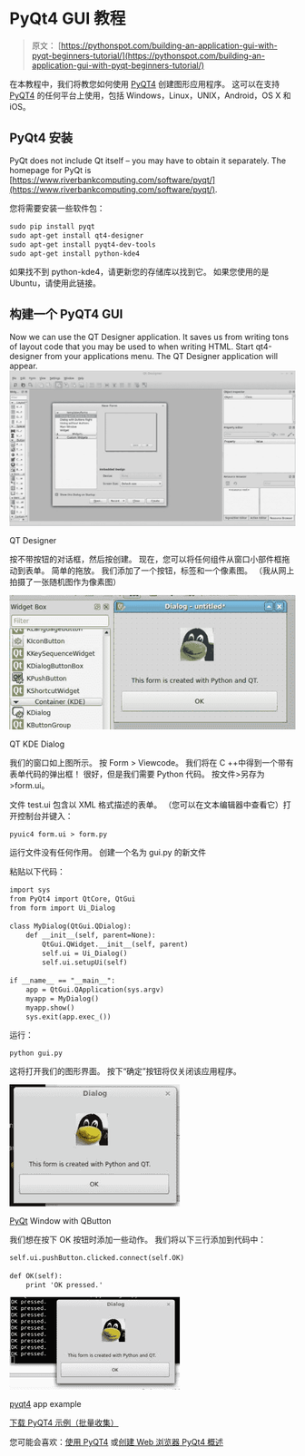 # PyQt4 GUI 教程

> 原文： [https://pythonspot.com/building-an-application-gui-with-pyqt-beginners-tutorial/](https://pythonspot.com/building-an-application-gui-with-pyqt-beginners-tutorial/)

在本教程中，我们将教您如何使用 [PyQT4](https://pythonspot.com/pyqt4/) 创建图形应用程序。 这可以在支持 [PyQT4](https://pythonspot.com/pyqt4/) 的任何平台上使用，包括 Windows，Linux，UNIX，Android，OS X 和 iOS。

## PyQt4 安装

PyQt does not include Qt itself – you may have to obtain it separately. The homepage for PyQt is [https://www.riverbankcomputing.com/software/pyqt/](https://www.riverbankcomputing.com/software/pyqt/).

您将需要安装一些软件包：

```
sudo pip install pyqt
sudo apt-get install qt4-designer
sudo apt-get install pyqt4-dev-tools
sudo apt-get install python-kde4

```

如果找不到 python-kde4，请更新您的存储库以找到它。 如果您使用的是 Ubuntu，请使用此链接。

## 构建一个 PyQT4 GUI

Now we can use the QT Designer application. It saves us from writing tons of layout code that you may be used to when writing HTML. Start qt4-designer from your applications menu. The QT Designer application will appear.![QT_Designer](img/c270198655afac039b29c13193a5885a.jpg)

QT Designer

按不带按钮的对话框，然后按创建。 现在，您可以将任何组件从窗口小部件框拖动到表单。 简单的拖放。 我们添加了一个按钮，标签和一个像素图。 （我从网上拍摄了一张随机图作为像素图）

![QT_KDE_Dialog](img/a49e87363988856b8eabf42c30cf9400.jpg)

QT KDE Dialog

我们的窗口如上图所示。 按 Form &gt; Viewcode。 我们将在 C ++中得到一个带有表单代码的弹出框！ 很好，但是我们需要 Python 代码。 按文件&gt;另存为&gt;form.ui。

文件 test.ui 包含以 XML 格式描述的表单。 （您可以在文本编辑器中查看它）打开控制台并键入：

```
pyuic4 form.ui > form.py

```

运行文件没有任何作用。 创建一个名为 gui.py 的新文件

粘贴以下代码：

```
import sys
from PyQt4 import QtCore, QtGui
from form import Ui_Dialog

class MyDialog(QtGui.QDialog):
    def __init__(self, parent=None):
        QtGui.QWidget.__init__(self, parent)
        self.ui = Ui_Dialog()
        self.ui.setupUi(self)

if __name__ == "__main__":
    app = QtGui.QApplication(sys.argv)
    myapp = MyDialog()
    myapp.show()
    sys.exit(app.exec_())

```

运行：

```
python gui.py

```

这将打开我们的图形界面。 按下“确定”按钮将仅关闭该应用程序。

![pyqt_window-300x215](img/2b327b721889fb95be65443c1d531d0f.jpg)

[PyQt](https://pythonspot.com/pyqt4/) Window with QButton

我们想在按下 OK 按钮时添加一些动作。 我们将以下三行添加到代码中：

```
self.ui.pushButton.clicked.connect(self.OK)

def OK(self):
    print 'OK pressed.'

```

![pyqt4 app example](img/e58b77134f9f1ef5de60f6715f4181ef.jpg)

[pyqt4](https://pythonspot.com/pyqt4/) app example

[下载 PyQT4 示例（批量收集）](https://pythonspot.com/python-qt-examples/)

您可能会喜欢：[使用 PyQT4](https://pythonspot.com/creating-a-webbrowser-with-python-and-pyqt-tutorial/) 或[创建 Web 浏览器 PyQt4 概述](https://pythonspot.com/pyqt4/)